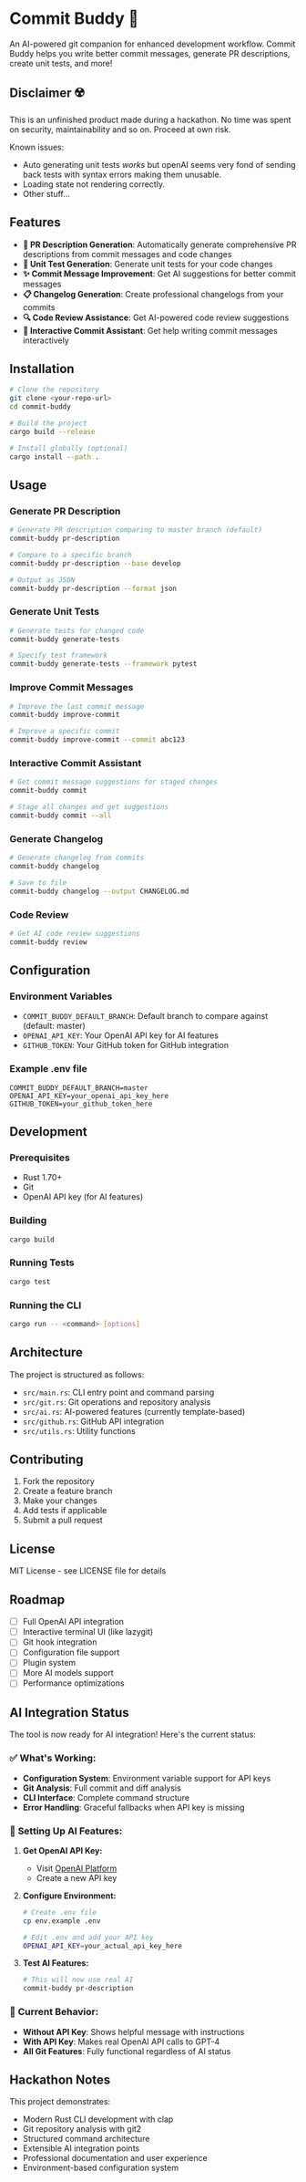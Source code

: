 # Commit Buddy 🤖

An AI-powered git companion for enhanced development workflow. Commit Buddy helps you write better commit messages, generate PR descriptions, create unit tests, and more!

## Disclaimer ☢️
This is an unfinished product made during a hackathon. No time was spent on security, maintainability and so on. Proceed at own risk.

Known issues:
- Auto generating unit tests _works_ but openAI seems very fond of sending back tests with syntax errors making them unusable.
- Loading state not rendering correctly.
- Other stuff...

## Features

- **📝 PR Description Generation**: Automatically generate comprehensive PR descriptions from commit messages and code changes
- **🧪 Unit Test Generation**: Generate unit tests for your code changes
- **✨ Commit Message Improvement**: Get AI suggestions for better commit messages
- **📋 Changelog Generation**: Create professional changelogs from your commits
- **🔍 Code Review Assistance**: Get AI-powered code review suggestions
- **💬 Interactive Commit Assistant**: Get help writing commit messages interactively

## Installation

```bash
# Clone the repository
git clone <your-repo-url>
cd commit-buddy

# Build the project
cargo build --release

# Install globally (optional)
cargo install --path .
```

## Usage

### Generate PR Description
```bash
# Generate PR description comparing to master branch (default)
commit-buddy pr-description

# Compare to a specific branch
commit-buddy pr-description --base develop

# Output as JSON
commit-buddy pr-description --format json
```

### Generate Unit Tests
```bash
# Generate tests for changed code
commit-buddy generate-tests

# Specify test framework
commit-buddy generate-tests --framework pytest
```

### Improve Commit Messages
```bash
# Improve the last commit message
commit-buddy improve-commit

# Improve a specific commit
commit-buddy improve-commit --commit abc123
```

### Interactive Commit Assistant
```bash
# Get commit message suggestions for staged changes
commit-buddy commit

# Stage all changes and get suggestions
commit-buddy commit --all
```

### Generate Changelog
```bash
# Generate changelog from commits
commit-buddy changelog

# Save to file
commit-buddy changelog --output CHANGELOG.md
```

### Code Review
```bash
# Get AI code review suggestions
commit-buddy review
```

## Configuration

### Environment Variables

- `COMMIT_BUDDY_DEFAULT_BRANCH`: Default branch to compare against (default: master)
- `OPENAI_API_KEY`: Your OpenAI API key for AI features
- `GITHUB_TOKEN`: Your GitHub token for GitHub integration

### Example .env file
```env
COMMIT_BUDDY_DEFAULT_BRANCH=master
OPENAI_API_KEY=your_openai_api_key_here
GITHUB_TOKEN=your_github_token_here
```

## Development

### Prerequisites
- Rust 1.70+
- Git
- OpenAI API key (for AI features)

### Building
```bash
cargo build
```

### Running Tests
```bash
cargo test
```

### Running the CLI
```bash
cargo run -- <command> [options]
```

## Architecture

The project is structured as follows:

- `src/main.rs`: CLI entry point and command parsing
- `src/git.rs`: Git operations and repository analysis
- `src/ai.rs`: AI-powered features (currently template-based)
- `src/github.rs`: GitHub API integration
- `src/utils.rs`: Utility functions

## Contributing

1. Fork the repository
2. Create a feature branch
3. Make your changes
4. Add tests if applicable
5. Submit a pull request

## License

MIT License - see LICENSE file for details

## Roadmap

- [ ] Full OpenAI API integration
- [ ] Interactive terminal UI (like lazygit)
- [ ] Git hook integration
- [ ] Configuration file support
- [ ] Plugin system
- [ ] More AI models support
- [ ] Performance optimizations

## AI Integration Status

The tool is now ready for AI integration! Here's the current status:

### ✅ **What's Working:**
- **Configuration System**: Environment variable support for API keys
- **Git Analysis**: Full commit and diff analysis
- **CLI Interface**: Complete command structure
- **Error Handling**: Graceful fallbacks when API key is missing

### 🔧 **Setting Up AI Features:**

1. **Get OpenAI API Key:**
   - Visit [OpenAI Platform](https://platform.openai.com/api-keys)
   - Create a new API key

2. **Configure Environment:**
   ```bash
   # Create .env file
   cp env.example .env
   
   # Edit .env and add your API key
   OPENAI_API_KEY=your_actual_api_key_here
   ```

3. **Test AI Features:**
   ```bash
   # This will now use real AI
   commit-buddy pr-description
   ```

### 🚀 **Current Behavior:**
- **Without API Key**: Shows helpful message with instructions
- **With API Key**: Makes real OpenAI API calls to GPT-4
- **All Git Features**: Fully functional regardless of AI status

## Hackathon Notes

This project demonstrates:
- Modern Rust CLI development with clap
- Git repository analysis with git2
- Structured command architecture
- Extensible AI integration points
- Professional documentation and user experience
- Environment-based configuration system
